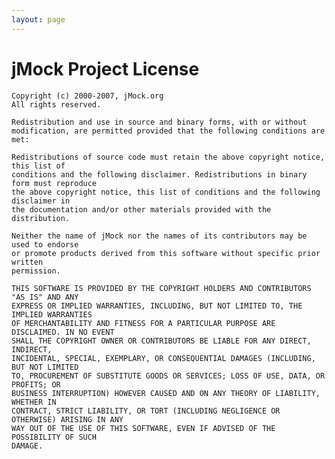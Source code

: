 ```yaml
---
layout: page
---
```

jMock Project License
=====================

    Copyright (c) 2000-2007, jMock.org
    All rights reserved.

    Redistribution and use in source and binary forms, with or without
    modification, are permitted provided that the following conditions are met:

    Redistributions of source code must retain the above copyright notice, this list of
    conditions and the following disclaimer. Redistributions in binary form must reproduce
    the above copyright notice, this list of conditions and the following disclaimer in
    the documentation and/or other materials provided with the distribution.

    Neither the name of jMock nor the names of its contributors may be used to endorse
    or promote products derived from this software without specific prior written
    permission.

    THIS SOFTWARE IS PROVIDED BY THE COPYRIGHT HOLDERS AND CONTRIBUTORS "AS IS" AND ANY
    EXPRESS OR IMPLIED WARRANTIES, INCLUDING, BUT NOT LIMITED TO, THE IMPLIED WARRANTIES
    OF MERCHANTABILITY AND FITNESS FOR A PARTICULAR PURPOSE ARE DISCLAIMED. IN NO EVENT
    SHALL THE COPYRIGHT OWNER OR CONTRIBUTORS BE LIABLE FOR ANY DIRECT, INDIRECT,
    INCIDENTAL, SPECIAL, EXEMPLARY, OR CONSEQUENTIAL DAMAGES (INCLUDING, BUT NOT LIMITED
    TO, PROCUREMENT OF SUBSTITUTE GOODS OR SERVICES; LOSS OF USE, DATA, OR PROFITS; OR
    BUSINESS INTERRUPTION) HOWEVER CAUSED AND ON ANY THEORY OF LIABILITY, WHETHER IN
    CONTRACT, STRICT LIABILITY, OR TORT (INCLUDING NEGLIGENCE OR OTHERWISE) ARISING IN ANY
    WAY OUT OF THE USE OF THIS SOFTWARE, EVEN IF ADVISED OF THE POSSIBILITY OF SUCH
    DAMAGE.
